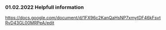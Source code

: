 
### 01.02.2022 Helpfull information
https://docs.google.com/document/d/1FX96c2KanQaHsNP7xmytDF46kFsvtRvD43GL00MRPeA/edit
